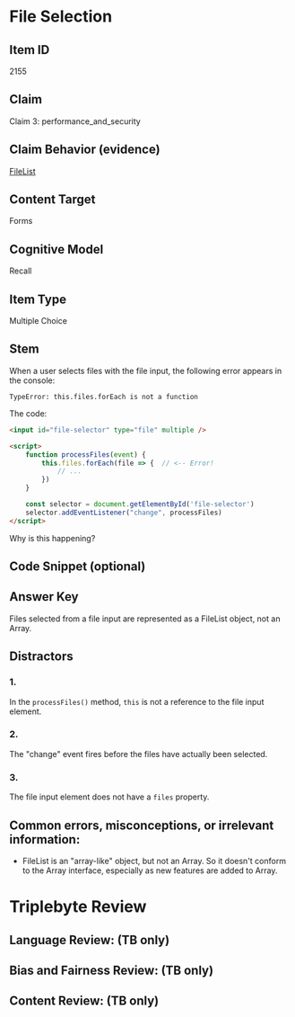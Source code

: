 # File Selection

## Item ID
2155

## Claim
Claim 3: performance_and_security

## Claim Behavior (evidence)
[FileList](https://developer.mozilla.org/en-US/docs/Web/API/FileList)

## Content Target
Forms

## Cognitive Model
Recall

## Item Type
Multiple Choice

## Stem
When a user selects files with the file input, the following error appears in the console:

```
TypeError: this.files.forEach is not a function
```

The code:

```html
<input id="file-selector" type="file" multiple />

<script>
    function processFiles(event) {
        this.files.forEach(file => {  // <-- Error!
            // ...
        })
    }

    const selector = document.getElementById('file-selector')
    selector.addEventListener("change", processFiles)
</script>
```

Why is this happening?

## Code Snippet (optional)

## Answer Key
Files selected from a file input are represented as a FileList object, not an Array.

## Distractors
### 1.
In the `processFiles()` method, `this` is not a reference to the file input element.

### 2.
The "change" event fires before the files have actually been selected.

### 3.
The file input element does not have a `files` property.

## Common errors, misconceptions, or irrelevant information:
* FileList is an "array-like" object, but not an Array.  So it doesn't conform to the Array interface, especially as new features are added to Array.

# Triplebyte Review

## Language Review: (TB only)

## Bias and Fairness Review: (TB only)

## Content Review: (TB only)
